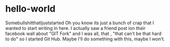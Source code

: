 # hello-world
SomebullshitthatIjuststarted
Oh you know its just a bunch of crap that I wanted to start writing in here. I actually saw a friend post ion their facebook wall about "GIT Fork" and I was all, that , "that can't be that hard to do" so I started Git Hub. Maybe I'll do something with this, maybe I won't. 

